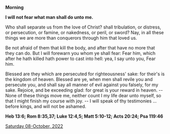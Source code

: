**Morning**

**I will not fear what man shall do unto me.**
 
Who shall separate us from the love of Christ? shall tribulation, or distress, or persecution, or famine, or nakedness, or peril, or sword? Nay, in all these things we are more than conquerors through him that loved us.
 
Be not afraid of them that kill the body, and after that have no more that they can do. But I will forewarn you whom ye shall fear: Fear him, which after he hath killed hath power to cast into hell: yea, I say unto you, Fear him.
 
Blessed are they which are persecuted for righteousness' sake: for their's is the kingdom of heaven. Blessed are ye, when men shall revile you and persecute you, and shall say all manner of evil against you falsely, for my sake. Rejoice, and be exceeding glad: for great is your reward in heaven. -- None of these things move me, neither count I my life dear unto myself, so that I might finish my course with joy. -- I will speak of thy testimonies ... before kings, and will not be ashamed.  

**Heb 13:6; Rom 8:35,37; Luke 12:4,5; Matt 5:10-12; Acts 20:24; Psa 119:46**

[Saturday 08-October, 2022](https://t.me/daily_light)
